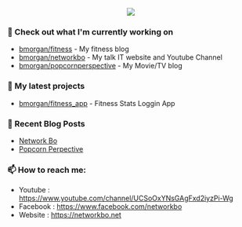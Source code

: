 <p align="center"><a href="https://github.com/anuraghazra/github-readme-stats">
  <img align="center" src="https://github-readme-stats.vercel.app/api?username=morganbo85&show_icons=true&theme=tokyonight" />
</a></p>


### 👷 Check out what I'm currently working on
- [bmorgan/fitness](https://github.com/morganbo85/bmorgan/tree/main/fitness) - My fitness blog
- [bmorgan/networkbo](https://github.com/morganbo85/bmorgan/tree/main/networkbo) - My talk IT website and Youtube Channel
- [bmorgan/popcornperspective](https://github.com/morganbo85/bmorgan/tree/main/popcornperspective) - My Movie/TV blog

### 🌱 My latest projects
- [bmorgan/fitness_app](https://github.com/morganbo85/fitness_app) - Fitness Stats Loggin App

### 📰 Recent Blog Posts

- [Network Bo](https://networkbo.net/)
- [Popcorn Perpective](https://popcornperspective1.com/)

### 📫 How to reach me:
  - Youtube   : <https://www.youtube.com/channel/UCSoOxYNsGAgFxd2iyzPi-Wg>
  - Facebook  : <https://www.facebook.com/networkbo>
  - Website   : <https://networkbo.net>
